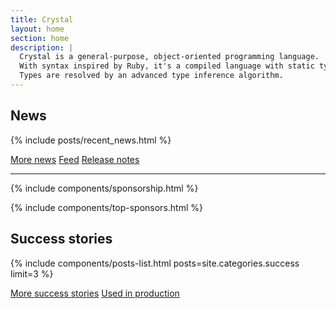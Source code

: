 ```yaml
---
title: Crystal
layout: home
section: home
description: |
  Crystal is a general-purpose, object-oriented programming language.
  With syntax inspired by Ruby, it's a compiled language with static type-checking.
  Types are resolved by an advanced type inference algorithm.
---
```


<h2 class="visually-hidden">News</h2>

{% include posts/recent_news.html %}

<div class="link-actions">
  <a href="/blog/">More news</a>
  <a href="/feed.xml">Feed</a>
  <a href="/releases/">Release notes</a>
</div>

<hr class="full-width-rule">

{% include components/sponsorship.html %}

{% include components/top-sponsors.html %}

## Success stories

{% include components/posts-list.html posts=site.categories.success limit=3 %}

<div class="link-actions">
  <a href="/success-stories/">More success stories</a>
  <a href="/used_in_prod/">Used in production</a>
</div>

